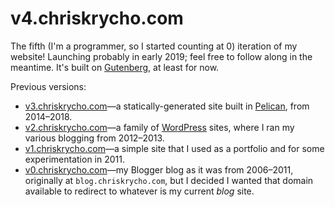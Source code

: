 # v4.chriskrycho.com

The fifth (I'm a programmer, so I started counting at 0) iteration of my website! Launching probably in early 2019; feel free to follow along in the meantime. It's built on [Gutenberg], at least for now.

[Gutenberg]: https://www.getgutenberg.io

Previous versions:

- [v3.chriskrycho.com][v3]—a statically-generated site built in [Pelican], from 2014–2018.
- [v2.chriskrycho.com][v2]—a family of [WordPress] sites, where I ran my various blogging from 2012–2013.
- [v1.chriskrycho.com][v1]—a simple site that I used as a portfolio and for some experimentation in 2011.
- [v0.chriskrycho.com][v0]—my Blogger blog as it was from 2006–2011, originally at `blog.chriskrycho.com`, but I decided I wanted that domain available to redirect to whatever is my current *blog* site.

[v3]: #
[v2]: #
[v1]: #
[v0]: #

[Pelican]: https://github.com/getpelican/pelican
[WordPress]: https://wordpress.org